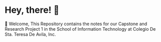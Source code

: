 # Hey, there! 👋

📌 Welcome, This Repository contains the notes for our Capstone and Research Project 1 in the School of Information Technology at Colegio De Sta. Teresa De Avila, Inc.
